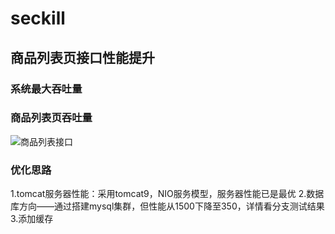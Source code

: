 # seckill
## 商品列表页接口性能提升
### 系统最大吞吐量
### 商品列表页吞吐量

![商品列表接口](https://user-images.githubusercontent.com/38555600/236776141-db8aee44-ff8f-4040-b192-c85e92b615ec.png)
### 优化思路
1.tomcat服务器性能：采用tomcat9，NIO服务模型，服务器性能已是最优
2.数据库方向——通过搭建mysql集群，但性能从1500下降至350，详情看分支测试结果
3.添加缓存
